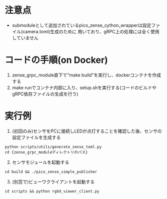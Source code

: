 # 注意点
- submoduleとして追加されているpico_zense_cython_wrapperは設定ファイル(camera.toml)生成のために
用いており、gRPC上の処理には全く使用していません

# コードの手順(on Docker)
1. zense_grpc_module直下で"make build"を実行し、dockerコンテナを作成する
2. make runでコンテナ内部に入り、setup.shを実行する(コードのビルドやgRPC依存ファイルの生成を行う)

# 実行例
1. (初回のみ)センサをPCに接続しLEDが点灯することを確認した後、センサの設定ファイルを生成する
```
python scripts/utils/generate_zense_toml.py
cd {zense_grpc_moduleディレクトリのパス}
```
2. センサモジュールを起動する
```
cd build && ./pico_zense_simple_publisher
```
3. (別窓で)ビューワクライアントを起動する
```
cd scripts && python rgbd_viewer_client.py
```
